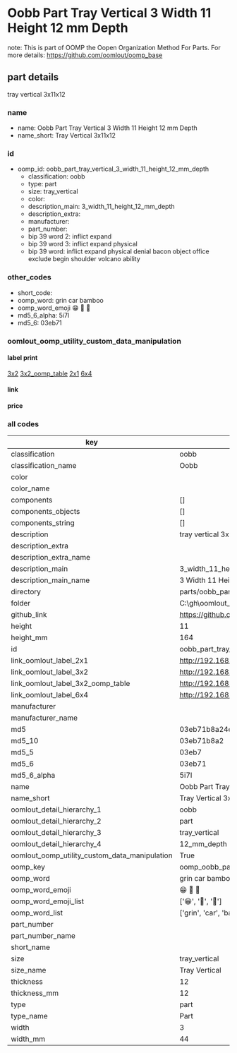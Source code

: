 # Oobb Part Tray Vertical 3 Width 11 Height 12 mm Depth  

note: This is part of OOMP the Oopen Organization Method For Parts. For more details: https://github.com/oomlout/oomp_base

##  part details
  



tray vertical 3x11x12



### name
* name: Oobb Part Tray Vertical 3 Width 11 Height 12 mm Depth
* name_short: Tray Vertical 3x11x12 
### id
* oomp_id: oobb_part_tray_vertical_3_width_11_height_12_mm_depth
  * classification: oobb
  * type: part
  * size: tray_vertical
  * color: 
  * description_main: 3_width_11_height_12_mm_depth
  * description_extra: 
  * manufacturer: 
  * part_number: 
  * bip 39 word 2: inflict expand
  * bip 39 word 3: inflict expand physical
  * bip 39 word: inflict expand physical denial bacon object office exclude begin shoulder volcano ability

### other_codes
* short_code: 
* oomp_word: grin car bamboo
* oomp_word_emoji :grin: :car: :bamboo:
* md5_6_alpha: 5i7l
* md5_6: 03eb71






### oomlout_oomp_utility_custom_data_manipulation
#### label print
[3x2](http://192.168.1.245:1112/?label=oomp%205i7l)
[3x2_oomp_table](http://192.168.1.108:1112/?label=oomp%205i7l)
[2x1](http://192.168.1.242:1112/?label=oomp%205i7l)
[6x4](http://192.168.1.55:1112/?label=oomp%205i7l)    

#### link

                              

#### price







### all codes 
| key | value |  
| --- | --- |  
| classification | oobb |  
| classification_name | Oobb |  
| color |  |  
| color_name |  |  
| components | [] |  
| components_objects | [] |  
| components_string | [] |  
| description | tray vertical 3x11x12 |  
| description_extra |  |  
| description_extra_name |  |  
| description_main | 3_width_11_height_12_mm_depth |  
| description_main_name | 3 Width 11 Height 12 mm Depth |  
| directory | parts/oobb_part_tray_vertical_3_width_11_height_12_mm_depth |  
| folder | C:\gh\oomlout_oobb_version_4_generated_parts\parts\oobb_part_tray_vertical_3_width_11_height_12_mm_depth |  
| github_link | https://github.com/oomlout/oomlout_oomp_part_src/tree/main/parts/oobb_part_tray_vertical_3_width_11_height_12_mm_depth |  
| height | 11 |  
| height_mm | 164 |  
| id | oobb_part_tray_vertical_3_width_11_height_12_mm_depth |  
| link_oomlout_label_2x1 | http://192.168.1.242:1112/?label=oomp%205i7l |  
| link_oomlout_label_3x2 | http://192.168.1.245:1112/?label=oomp%205i7l |  
| link_oomlout_label_3x2_oomp_table | http://192.168.1.108:1112/?label=oomp%205i7l |  
| link_oomlout_label_6x4 | http://192.168.1.55:1112/?label=oomp%205i7l |  
| manufacturer |  |  
| manufacturer_name |  |  
| md5 | 03eb71b8a24ef3326008a3a747d40b9b |  
| md5_10 | 03eb71b8a2 |  
| md5_5 | 03eb7 |  
| md5_6 | 03eb71 |  
| md5_6_alpha | 5i7l |  
| name | Oobb Part Tray Vertical 3 Width 11 Height 12 mm Depth |  
| name_short | Tray Vertical 3x11x12  |  
| oomlout_detail_hierarchy_1 | oobb |  
| oomlout_detail_hierarchy_2 | part |  
| oomlout_detail_hierarchy_3 | tray_vertical |  
| oomlout_detail_hierarchy_4 | 12_mm_depth |  
| oomlout_oomp_utility_custom_data_manipulation | True |  
| oomp_key | oomp_oobb_part_tray_vertical_3_width_11_height_12_mm_depth |  
| oomp_word | grin car bamboo |  
| oomp_word_emoji | :grin: :car: :bamboo: |  
| oomp_word_emoji_list | [':grin:', ':car:', ':bamboo:'] |  
| oomp_word_list | ['grin', 'car', 'bamboo'] |  
| part_number |  |  
| part_number_name |  |  
| short_name |  |  
| size | tray_vertical |  
| size_name | Tray Vertical |  
| thickness | 12 |  
| thickness_mm | 12 |  
| type | part |  
| type_name | Part |  
| width | 3 |  
| width_mm | 44 |  
